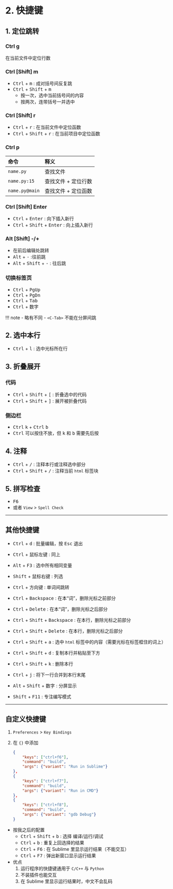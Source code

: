 # 2. 快捷键

## 1. 定位跳转

### Ctrl g

在当前文件中定位行数

### Ctrl [Shift] m

- <kbd>Ctrl</kbd> + <kbd>m</kbd> : 成对括号间反复跳
- <kbd>Ctrl</kbd> + <kbd>Shift</kbd> + <kbd>m</kbd>
    - 按一次，选中当前括号间的内容
    - 按两次，连带括号一并选中

### Ctrl [Shift] r

- <kbd>Ctrl</kbd> + <kbd>r</kbd> : 在当前文件中定位函数
- <kbd>Ctrl</kbd> + <kbd>Shift</kbd> + <kbd>r</kbd> : 在当前项目中定位函数

### Ctrl p

| 命令 | 释义 |
| :--- | :--- |
| `name.py` | 查找文件 |
| `name.py:15` | 查找文件 + 定位行数 |
| `name.py@main` | 查找文件 + 定位函数 |

### Ctrl [Shift] Enter

- <kbd>Ctrl</kbd> + <kbd>Enter</kbd> : 向下插入新行
- <kbd>Ctrl</kbd> + <kbd>Shift</kbd> + <kbd>Enter</kbd> : 向上插入新行

### Alt [Shift] -/+

- 在前后编辑处跳转
- <kbd>Alt</kbd> + <kbd>-</kbd> :往前跳
- <kbd>Alt</kbd> + <kbd>Shift</kbd> + <kbd>-</kbd> : 往后跳

### 切换标签页

- <kbd>Ctrl</kbd> + <kbd>PgUp</kbd>
- <kbd>Ctrl</kbd> + <kbd>PgDn</kbd>
- <kbd>Ctrl</kbd> + <kbd>Tab</kbd>
- <kbd>Ctrl</kbd> + 数字

!!! note
    - 略有不同
    - `<C-Tab>` 不能在分屏间跳

## 2. 选中本行

- <kbd>Ctrl</kbd> + <kbd>l</kbd> : 选中光标所在行

## 3. 折叠展开

### 代码

- <kbd>Ctrl</kbd> + <kbd>Shift</kbd> + <kbd>[</kbd> : 折叠选中的代码
- <kbd>Ctrl</kbd> + <kbd>Shift</kbd> + <kbd>]</kbd> : 展开被折叠代码

### 侧边栏

- <kbd>Ctrl</kbd> <kbd>k</kbd> + <kbd>Ctrl</kbd> <kbd>b</kbd>
- <kbd>Ctrl</kbd> 可以按住不放，但 <kbd>k</kbd> 和 <kbd>b</kbd> 需要先后按

## 4. 注释

- <kbd>Ctrl</kbd> + <kbd>/</kbd> : 注释本行或注释选中部分
- <kbd>Ctrl</kbd> + <kbd>Shift</kbd> + <kbd>/</kbd> : 注释当前 `html` 标签块

## 5. 拼写检查

- <kbd>F6</kbd>
- 或者 `View` > `Spell Check`

***

## 其他快捷键

- <kbd>Ctrl</kbd> + <kbd>d</kbd> : 批量编辑，按 <kbd>Esc</kbd> 退出
- <kbd>Ctrl</kbd> + 鼠标左键 : 同上
- <kbd>Alt</kbd> +  <kbd>F3</kbd> : 选中所有相同变量

- <kbd>Shift</kbd> + 鼠标右键 : 列选

- <kbd>Ctrl</kbd> + 方向键 : 单词间跳转
- <kbd>Ctrl</kbd> + <kbd>Backspace</kbd> : 在本“词”，删除光标之前部分
- <kbd>Ctrl</kbd> + <kbd>Delete</kbd> : 在本“词”，删除光标之后部分
- <kbd>Ctrl</kbd> + <kbd>Shift</kbd> + <kbd>Backspace</kbd> : 在本行，删除光标之前部分
- <kbd>Ctrl</kbd> + <kbd>Shift</kbd> + <kbd>Delete</kbd> : 在本行，删除光标之后部分

- <kbd>Ctrl</kbd> + <kbd>Shift</kbd> + <kbd>a</kbd> : 选中 `html` 标签中的内容（需要光标在标签框住的词上）

- <kbd>Ctrl</kbd> + <kbd>Shift</kbd> + <kbd>d</kbd> : 复制本行并粘贴至下方
- <kbd>Ctrl</kbd> + <kbd>Shift</kbd> + <kbd>k</kbd> : 删除本行

- <kbd>Ctrl</kbd> + <kbd>j</kbd> : 将下一行合并到本行末尾

- <kbd>Alt</kbd> + <kbd>Shift</kbd> + 数字 : 分屏显示

- <kbd>Shift</kbd> + <kbd>F11</kbd> : 专注编写模式

***

## 自定义快捷键

1. `Preferences` > `Key Bindings`
2. 在 `{}` 中添加

    ```json
    {
        "keys": ["ctrl+f6"],
        "command": "build",
        "args": {"variant": "Run in Sublime"}
    },
    {
        "keys": ["ctrl+f7"],
        "command": "build",
        "args": {"variant": "Run in CMD"}
    },
    {
        "keys": ["ctrl+f8"],
        "command": "build",
        "args": {"variant": "gdb Debug"}
    }
    ```

- 按我之后的配置
    - <kbd>Ctrl</kbd> + <kbd>Shift</kbd> + <kbd>b</kbd> : 选择 编译/运行/调试
    - <kbd>Ctrl</kbd> + <kbd>b</kbd> : 重复上回选择的结果
    - <kbd>Ctrl</kbd> + <kbd>F6</kbd> : 在 Sublime 里显示运行结果（不能交互）
    - <kbd>Ctrl</kbd> + <kbd>F7</kbd> : 弹出新窗口显示运行结果
- 优点
    1. 运行程序的快捷键通用于 `C/C++` 与 `Python`
    2. 不装插件也能交互
    3. 在 Sublime 里显示运行结果时，中文不会乱码
